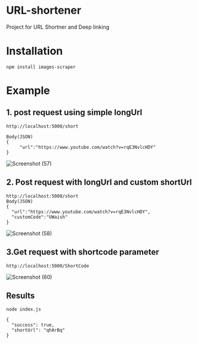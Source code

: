 # URL-shortener
Project for URL Shortner and Deep linking

# Installation

`npm install images-scraper`

# Example

## 1. post request using simple longUrl
```
http://localhost:5000/short

Body(JSON)
{
     "url":"https://www.youtube.com/watch?v=rqE3NvlcHDY"
}
```
![Screenshot (57)](https://user-images.githubusercontent.com/49112789/80279670-bb558700-871c-11ea-97a9-9c7b037b1859.png)

## 2. Post request with longUrl and custom shortUrl

```
http://localhost:5000/short
Body(JSON)
{
  "url":"https://www.youtube.com/watch?v=rqE3NvlcHDY",
  "customCode":"UWaish"
}
```

![Screenshot (58)](https://user-images.githubusercontent.com/49112789/80279667-b98bc380-871c-11ea-9a77-a3ea860986ef.png)


## 3.Get request with shortcode parameter 

```
http://localhost:5000/ShortCode

```


![Screenshot (60)](https://user-images.githubusercontent.com/49112789/80280126-c3fb8c80-871f-11ea-802d-0a079da7473c.png)



## Results
`node index.js`

```
{
  "success": true,
  "shortUrl": "qhArBq"
}
```





